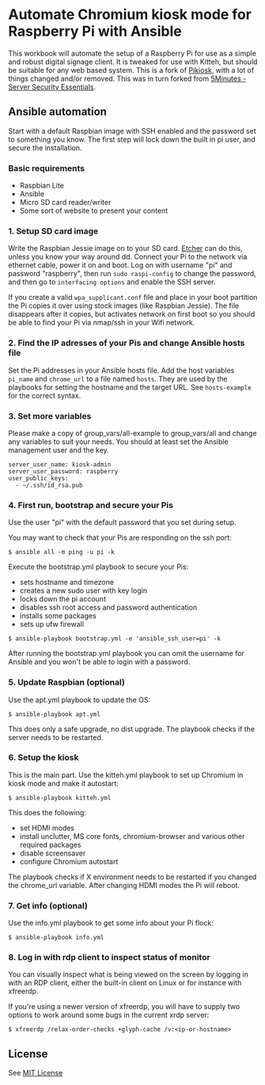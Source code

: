 # Automate Chromium kiosk mode for Raspberry Pi with Ansible

This workbook will automate the setup of a Raspberry Pi for use as a simple and robust digital signage client. It is tweaked for use with Kitteh, but should be suitable for any web based system. This is a fork of [Pikiosk](https://github.com/chriso0710/pikiosk/), with a lot of things changed and/or removed. This was in turn forked from [5Minutes - Server Security Essentials](https://github.com/chhantyal/5minutes).

## Ansible automation

Start with a default Raspbian image with SSH enabled and the password set to something you know. The first step will lock down the built in pi user, and secure the installation. 

### Basic requirements

- Raspbian Lite
- Ansible
- Micro SD card reader/writer
- Some sort of website to present your content

### 1. Setup SD card image

Write the Raspbian Jessie image on to your SD card. [Etcher](https://etcher.io/) can do this, unless you know your way around dd.
Connect your Pi to the network via ethernet cable, power it on and boot. Log on with username "pi" and password "raspberry", then run `sudo raspi-config` to change the password, and then go to `interfacing options` and enable the SSH server.

If you create a valid `wpa_supplicant.conf` file and place in your boot partition the Pi copies it over using stock images (like Raspbian Jessie). The file disappears after it copies, but activates network on first boot so you should be able to find your Pi via nmap/ssh in your Wifi network.

### 2. Find the IP adresses of your Pis and change Ansible hosts file

Set the Pi addresses in your Ansible hosts file.
Add the host variables `pi_name` and `chrome_url` to a file named `hosts`. They are used by the playbooks for setting the hostname and the target URL. See `hosts-example` for the correct syntax.

### 3. Set more variables

Please make a copy of group_vars/all-example to group_vars/all and change any variables to suit your needs. You should at least set the Ansible management user and the key.

```
server_user_name: kiosk-admin
server_user_password: raspberry
user_public_keys:
  - ~/.ssh/id_rsa.pub
```

### 4. First run, bootstrap and secure your Pis

Use the user "pi" with the default password that you set during setup.

You may want to check that your Pis are responding on the ssh port:

```
$ ansible all -m ping -u pi -k
```

Execute the bootstrap.yml playbook to secure your Pis:
- sets hostname and timezone
- creates a new sudo user with key login
- locks down the pi account
- disables ssh root access and password authentication
- installs some packages
- sets up ufw firewall

```
$ ansible-playbook bootstrap.yml -e 'ansible_ssh_user=pi' -k
```

After running the bootstrap.yml playbook you can omit the username for Ansible and you won't be able to login with a password.

### 5. Update Raspbian (optional)

Use the apt.yml playbook to update the OS:

```
$ ansible-playbook apt.yml
```

This does only a safe upgrade, no dist upgrade. The playbook checks if the server needs to be restarted.

### 6. Setup the kiosk

This is the main part. Use the kitteh.yml playbook to set up Chromium in kiosk mode and make it autostart:

```
$ ansible-playbook kitteh.yml
```

This does the following:
- set HDMI modes
- install unclutter, MS core fonts, chromium-browser and various other required packages
- disable screensaver
- configure Chromium autostart

The playbook checks if X environment needs to be restarted if you changed the chrome_url variable.
After changing HDMI modes the Pi will reboot.

### 7. Get info (optional)

Use the info.yml playbook to get some info about your Pi flock:

```
$ ansible-playbook info.yml
```

### 8. Log in with rdp client to inspect status of monitor

You can visually inspect what is being viewed on the screen by logging in with an RDP client, either the built-in client on Linux or for instance with xfreerdp.

If you're using a newer version of xfreerdp, you will have to supply two options to work around some bugs in the current xrdp server:

```
$ xfreerdp /relax-order-checks +glyph-cache /v:<ip-or-hostname>
```

## License

See [MIT License](LICENSE.txt)